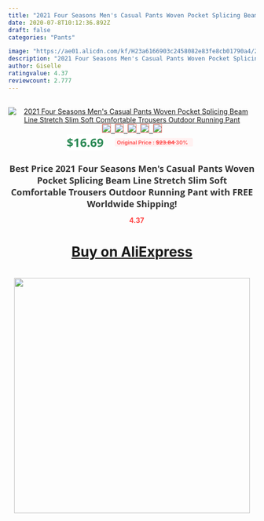 ```yaml
---
title: "2021 Four Seasons Men's Casual Pants Woven Pocket Splicing Beam Line Stretch Slim Soft Comfortable Trousers Outdoor Running Pant"
date: 2020-07-8T10:12:36.892Z
draft: false
categories: "Pants"

image: "https://ae01.alicdn.com/kf/H23a6166903c2458082e83fe8cb01790a4/2021-Four-Seasons-Men-s-Casual-Pants-Woven-Pocket-Splicing-Beam-Line-Stretch-Slim-Soft-Comfortable.jpg"
description: "2021 Four Seasons Men's Casual Pants Woven Pocket Splicing Beam Line Stretch Slim Soft Comfortable Trousers Outdoor Running Pant"
author: Giselle
ratingvalue: 4.37
reviewcount: 2.777
---
```

<br>
<div style="text-align: center;">
<a href="https://s.click.aliexpress.com/e/_AtU9mz" target="_blank" rel="nofollow noopener noreferrer"><img alt="2021 Four Seasons Men's Casual Pants Woven Pocket Splicing Beam Line Stretch Slim Soft Comfortable Trousers Outdoor Running Pant" class="magnifier-image" src="https://ae01.alicdn.com/kf/H23a6166903c2458082e83fe8cb01790a4/2021-Four-Seasons-Men-s-Casual-Pants-Woven-Pocket-Splicing-Beam-Line-Stretch-Slim-Soft-Comfortable.jpg_640x640.jpg">
<br>
<img style="border:1px solid salmon" src="https://ae01.alicdn.com/kf/H23a6166903c2458082e83fe8cb01790a4/2021-Four-Seasons-Men-s-Casual-Pants-Woven-Pocket-Splicing-Beam-Line-Stretch-Slim-Soft-Comfortable.jpg_120x120.jpg">&nbsp;&nbsp;<img style="border:1px solid salmon" src="https://ae01.alicdn.com/kf/H442a3fd9b1214adfa17b12fe77839061H/2021-Four-Seasons-Men-s-Casual-Pants-Woven-Pocket-Splicing-Beam-Line-Stretch-Slim-Soft-Comfortable.jpg_120x120.jpg">&nbsp;&nbsp;<img style="border:1px solid salmon" src="https://ae01.alicdn.com/kf/Ha0750e49ed80435ba65ca1548bf05a48J/2021-Four-Seasons-Men-s-Casual-Pants-Woven-Pocket-Splicing-Beam-Line-Stretch-Slim-Soft-Comfortable.jpg_120x120.jpg">&nbsp;&nbsp;<img style="border:1px solid salmon" src="https://ae01.alicdn.com/kf/H1dc16638ef0a4220ac7e52973b75f00fH/2021-Four-Seasons-Men-s-Casual-Pants-Woven-Pocket-Splicing-Beam-Line-Stretch-Slim-Soft-Comfortable.jpg_120x120.jpg">&nbsp;&nbsp;<img style="border:1px solid salmon" src="https://ae01.alicdn.com/kf/Hba7830d4955c4f089f9297cdf86c9ef2t/2021-Four-Seasons-Men-s-Casual-Pants-Woven-Pocket-Splicing-Beam-Line-Stretch-Slim-Soft-Comfortable.jpg_120x120.jpg"></a></div><br0>
<div style="text-align: center;"><span style="background-color: white; border: 0px; box-sizing: border-box; color: seagreen; display: inline-block; font-family: &quot;open sans&quot; , &quot;arial&quot; , &quot;helvetica&quot; , sans-serif , &quot;heiti&quot;; font-size: 24px; font-stretch: inherit; font-weight: 700; line-height: inherit; margin: 0px 10px 0px 0px; padding: 0px; vertical-align: middle;">$16.69 </span>
<span style="background: rgb(255 , 241 , 241); border-radius: 3px; border: 0px; box-sizing: border-box; color: #ff4747; display: inline-block; font-family: inherit; font-size: 12px; font-stretch: inherit; font-style: inherit; font-variant: inherit; font-weight: 600; line-height: inherit; margin: 0px; padding: 2px 5px; transform: scale(0.9); vertical-align: middle;">Original Price : <b style="text-decoration: line-through;">$23.84 </b> 30%&nbsp;&nbsp;</span></div>
<h1 style="color: #333333; display: inline-block; font-family: &quot;open sans&quot; , &quot;arial&quot; , &quot;helvetica&quot; , sans-serif , &quot;heiti&quot;; font-size: 18px; font-stretch: inherit; font-weight: 700; text-align: center;">Best Price 2021 Four Seasons Men's Casual Pants Woven Pocket Splicing Beam Line Stretch Slim Soft Comfortable Trousers Outdoor Running Pant with FREE Worldwide Shipping!</h1>
<div style="color: #ff4747; text-align: center;">
<img src="https://4.bp.blogspot.com/-M0ZcTcb-5uY/XleCXlxnR4I/AAAAAAAAAEc/OrjgMkXV1oMQFaCRZj5HQwOCBcu3w1FegCPcBGAYYCw/s1600/star.png" style="height: 15px;">&nbsp;<b>4.37</b></div>
<div class="button_cont" align="center"><a class="buynow_a" href="https://s.click.aliexpress.com/e/_AtU9mz" target="_blank" rel="nofollow noopener noreferrer"><H1>Buy on AliExpress</H1></a></div><br>
<div class="separator" style="clear: both; text-align: center;">
<img src="https://lh3.googleusercontent.com/-pTy5HemUv9M/XlePHvY0dAI/AAAAAAAAAE4/0nX5iRUoIWY8eMW9Dpxeirr157OZliDIgCLcBGAsYHQ/s1600/badge.gif" width="480">
</div>
